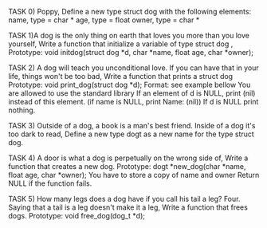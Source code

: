 TASK 0) Poppy, Define a new type struct dog with the following elements:
name, type = char * age, type = float owner, type = char *

TASK 1)A dog is the only thing on earth that loves you more than you love yourself, Write a function that initialize a variable of type struct dog , Prototype: void initdog(struct dog *d, char *name, float age, char *owner);

TASK 2) A dog will teach you unconditional love. If you can have that in your life, things won't be too bad, Write a function that prints a struct dog
Prototype: void print_dog(struct dog *d);
Format: see example bellow
You are allowed to use the standard library
If an element of d is NULL, print (nil) instead of this element. (if name is NULL, print Name: (nil))
If d is NULL print nothing.

TASK 3) Outside of a dog, a book is a man's best friend. Inside of a dog it's too dark to read, Define a new type dogt as a new name for the type struct dog.

TASK 4) A door is what a dog is perpetually on the wrong side of, Write a function that creates a new dog. Prototype: dogt *new_dog(char *name, float age, char *owner); You have to store a copy of name and owner
Return NULL if the function fails.

TASK 5)  How many legs does a dog have if you call his tail a leg? Four. Saying that a tail is a leg doesn't make it a leg, Write a function that frees dogs. Prototype: void free_dog(dog_t *d);

